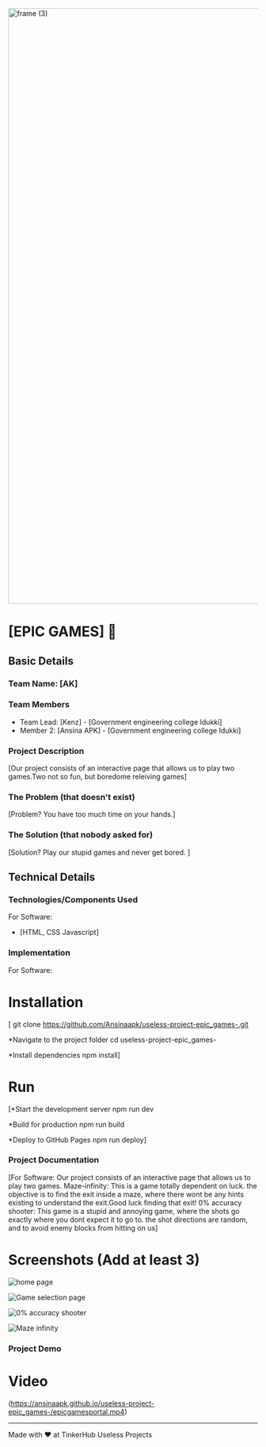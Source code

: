 <img width="3188" height="1202" alt="frame (3)" src="https://github.com/user-attachments/assets/517ad8e9-ad22-457d-9538-a9e62d137cd7" />


# [EPIC GAMES] 🎯


## Basic Details
### Team Name: [AK]


### Team Members
- Team Lead: [Kenz] - [Government engineering college Idukki]
- Member 2: [Ansina APK] - [Government engineering college Idukki]


### Project Description
[Our project consists of an interactive page that allows us to play two games.Two not so fun, but boredome releiving games]

### The Problem (that doesn't exist)
[Problem? You have too much time on your hands.]

### The Solution (that nobody asked for)
[Solution? Play our stupid games and never get bored. ]

## Technical Details
### Technologies/Components Used
For Software:
- [HTML, CSS Javascript]




### Implementation
For Software:
# Installation
[
git clone https://github.com/Ansinaapk/useless-project-epic_games-.git

*Navigate to the project folder
cd useless-project-epic_games-

*Install dependencies
npm install]

# Run
[*Start the development server
npm run dev

*Build for production
npm run build

*Deploy to GitHub Pages
npm run deploy]

### Project Documentation
[For Software:
Our project consists of an interactive page that allows us to play two games.
Maze-infinity: This is a game totally dependent on luck. the objective is to find the exit inside a maze, where there wont be any hints existing to understand the exit.Good luck finding that exit!
0% accuracy shooter: This game is a stupid and annoying game, where the shots go exactly where you dont expect it to go to. the shot directions are random, and to avoid enemy blocks from hitting on us]

# Screenshots (Add at least 3)
![home page](https://ansinaapk.github.io/useless-project-epic_games-/homepage.png)


![Game selection page](https://ansinaapk.github.io/useless-project-epic_games-/gameselectionpage.png)


![0% accuracy shooter](https://ansinaapk.github.io/useless-project-epic_games-/mazerandomvictory.png)

![Maze infinity]( https://ansinaapk.github.io/useless-project-epic_games-/accuracyshooter.png)





### Project Demo
# Video
(https://ansinaapk.github.io/useless-project-epic_games-/epicgamesportal.mp4)


---
Made with ❤ at TinkerHub Useless Projects 
